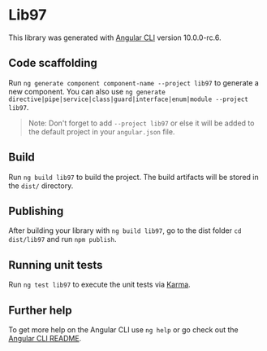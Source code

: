# Lib97

This library was generated with [Angular CLI](https://github.com/angular/angular-cli) version 10.0.0-rc.6.

## Code scaffolding

Run `ng generate component component-name --project lib97` to generate a new component. You can also use `ng generate directive|pipe|service|class|guard|interface|enum|module --project lib97`.
> Note: Don't forget to add `--project lib97` or else it will be added to the default project in your `angular.json` file. 

## Build

Run `ng build lib97` to build the project. The build artifacts will be stored in the `dist/` directory.

## Publishing

After building your library with `ng build lib97`, go to the dist folder `cd dist/lib97` and run `npm publish`.

## Running unit tests

Run `ng test lib97` to execute the unit tests via [Karma](https://karma-runner.github.io).

## Further help

To get more help on the Angular CLI use `ng help` or go check out the [Angular CLI README](https://github.com/angular/angular-cli/blob/master/README.md).
